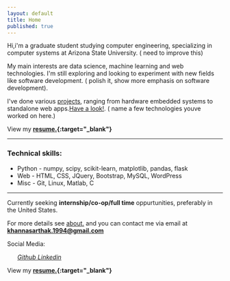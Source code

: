 ```yaml
---
layout: default
title: Home
published: true
---
```



Hi,i'm a graduate student studying computer engineering, specializing in computer systems at Arizona State University. ( need to improve this)

My main interests are data science, machine learning and web technologies. I'm still exploring and looking to experiment with new fields like software development. ( polish it, show more emphasis on software development). 

I've done various [projects](http://khannasarthak.github.io/projects/), ranging from hardware embedded systems to standalone web apps.[Have a look!](http://khannasarthak.github.io/projects/).  ( name a few technologies youve worked on here.)

View my **[resume.](http://khannasarthak.github.io/SarthakKhannaCV.pdf){:target="_blank"}**

---
### Technical skills:

* Python - numpy, scipy, scikit-learn, matplotlib, pandas, flask
* Web  - HTML, CSS, JQuery, Bootstrap, MySQL, WordPress
* Misc - Git, Linux, Matlab, C

---
Currently seeking **internship/co-op/full time** oppurtunities, preferably in the United States.
   

For more details see [about.](http://khannasarthak.github.io/about/) and you can contact me via email at <a href="mailto:{{ site.email}}">**khannasarthak.1994@gmail.com**</a>

Social Media:   

   <ul> <a href="https://github.com/{{ site.github_username }}" target="_blank">
      <i class="fa fa-github fa-2x">Github</i> 
    </a>
    <a href="https://linkedin.com/in/{{ site.linkedin_username }}" target="_blank">
      <i class="fa fa-linkedin fa-2x">Linkedin</i> 
    </a></ul>

  


View my **[resume.](http://khannasarthak.github.io/SarthakKhannaCV.pdf){:target="_blank"}**

